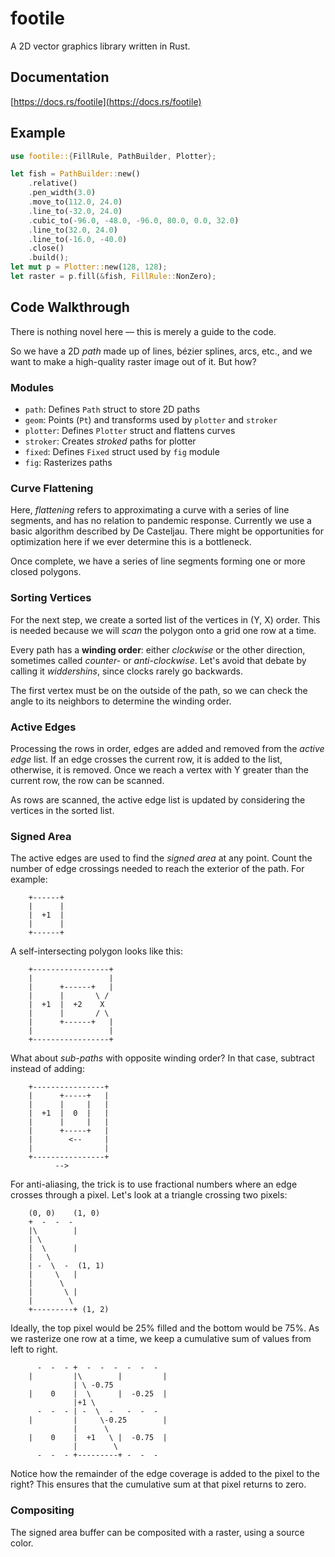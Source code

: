 # footile
A 2D vector graphics library written in Rust.

## Documentation
[https://docs.rs/footile](https://docs.rs/footile)

## Example
```rust
use footile::{FillRule, PathBuilder, Plotter};

let fish = PathBuilder::new()
    .relative()
    .pen_width(3.0)
    .move_to(112.0, 24.0)
    .line_to(-32.0, 24.0)
    .cubic_to(-96.0, -48.0, -96.0, 80.0, 0.0, 32.0)
    .line_to(32.0, 24.0)
    .line_to(-16.0, -40.0)
    .close()
    .build();
let mut p = Plotter::new(128, 128);
let raster = p.fill(&fish, FillRule::NonZero);
```

## Code Walkthrough

There is nothing novel here — this is merely a guide to the code.

So we have a 2D *path* made up of lines, bézier splines, arcs, etc., and we want
to make a high-quality raster image out of it.  But how?

### Modules

* `path`: Defines `Path` struct to store 2D paths
* `geom`: Points (`Pt`) and transforms used by `plotter` and `stroker`
* `plotter`: Defines `Plotter` struct and flattens curves
* `stroker`: Creates *stroked* paths for plotter
* `fixed`: Defines `Fixed` struct used by `fig` module
* `fig`: Rasterizes paths

### Curve Flattening

Here, *flattening* refers to approximating a curve with a series of line
segments, and has no relation to pandemic response.  Currently we use a basic
algorithm described by De Casteljau.  There might be opportunities for
optimization here if we ever determine this is a bottleneck.

Once complete, we have a series of line segments forming one or more closed
polygons.

### Sorting Vertices

For the next step, we create a sorted list of the vertices in (Y, X) order.
This is needed because we will *scan* the polygon onto a grid one row at a time.

Every path has a **winding order**: either *clockwise* or the other direction,
sometimes called *counter-* or *anti-clockwise*.  Let's avoid that debate by
calling it *widdershins*, since clocks rarely go backwards.

The first vertex must be on the outside of the path, so we can check the angle
to its neighbors to determine the winding order.

### Active Edges

Processing the rows in order, edges are added and removed from the *active edge*
list.  If an edge crosses the current row, it is added to the list, otherwise,
it is removed.  Once we reach a vertex with Y greater than the current row, the
row can be scanned.

As rows are scanned, the active edge list is updated by considering the vertices
in the sorted list.

### Signed Area

The active edges are used to find the *signed area* at any point.  Count the
number of edge crossings needed to reach the exterior of the path.  For example:

```bob
    +------+
    |      |
    |  +1  |
    |      |
    +------+
```

A self-intersecting polygon looks like this:

```bob
    +-----------------+
    |                 |
    |      +------+   |
    |      |       \ /
    |  +1  |  +2    X
    |      |       / \
    |      +------+   |
    |                 |
    +-----------------+
```

What about *sub-paths* with opposite winding order?  In that case, subtract
instead of adding:

```bob
    +----------------+
    |      +-----+   |
    |      |     |   |
    |  +1  |  0  |   |
    |      |     |   |
    |      +-----+   |
    |        <--     |
    |                |
    +----------------+
          -->
```

For anti-aliasing, the trick is to use fractional numbers where an edge crosses
through a pixel.  Let's look at a triangle crossing two pixels:

```bob
    (0, 0)    (1, 0)
    +  -  -  -
    |\        |
    | \        
    |  \      |
    |   \     
    | -  \  -  (1, 1)
    |     \   |
    |      \  
    |       \ |
    |        \
    +---------+ (1, 2)
```

Ideally, the top pixel would be 25% filled and the bottom would be 75%.  As we
rasterize one row at a time, we keep a cumulative sum of values from left to
right.

```bob
      -  -  - +  -  -  -  -  -  -  
    |         |\        |         |
              | \ -0.75           
    |    0    |  \      |  -0.25  |
              |+1 \                
      -  -  - | -  \  -   -  -  -  
    |         |     \-0.25        |
              |      \                
    |    0    |  +1   \ |  -0.75  |
              |        \           
      -  -  - +---------+ -  -  -  
```

Notice how the remainder of the edge coverage is added to the pixel to the
right?  This ensures that the cumulative sum at that pixel returns to zero.

### Compositing

The signed area buffer can be composited with a raster, using a source color.

